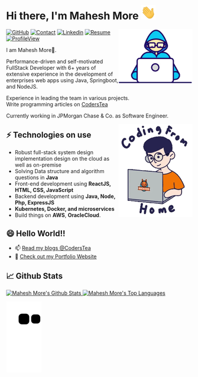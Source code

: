 <h1>Hi there, I'm Mahesh More <img src="https://github.com/MaheshMore4321/maheshmore4321/blob/main/assets/Hello.gif" width="40px"></h1>

<img align="right" src="https://github.com/MaheshMore4321/maheshmore4321/blob/main/assets/Developer.gif" width='200'/>

[![GitHub](https://img.shields.io/badge/GITHUB-blue?style=for-the-badge&logo=github)](https://github.com/maheshmore4321) 
[![Contact](https://img.shields.io/badge/Mail-blue?style=for-the-badge&logo=gmail&logoColor=white)](mailto:mahesh@coderstea.in)
[![Linkedin](https://img.shields.io/badge/-LinkedIn-blue?style=for-the-badge&logo=linkedin&logoColor=white)](https://www.linkedin.com/in/maheshmore4321/) 
[![Resume](https://img.shields.io/badge/RESUME-blue?style=for-the-badge&logo=gmail&logoColor=white)](https://drive.google.com/file/d/1l11UfQGntr5yAxQYma6SkUbFhrgJ1pgp/view?usp=sharing)
[![ProfileView](https://komarev.com/ghpvc/?username=maheshmore4321)](https://github.com/maheshmore4321)

I am Mahesh More🧔.

Performance-driven and self-motivated FullStack Developer with 6+ years of extensive experience in the development of enterprises web apps using Java, Springboot, and NodeJS. 

Experience in leading the team in various projects. <br>Write programming articles on [CodersTea](https://coderstea.in)

Currently working in JPMorgan Chase & Co. as Software Engineer.

<img align="right" src="https://github.com/MaheshMore4321/maheshmore4321/blob/main/assets/giphy.webp" width='200'/>

## ⚡ Technologies on use
- Robust full-stack system design implementation design on the cloud as well as on-premise
- Solving Data structure and algorithm questions in **Java**
- Front-end development using **ReactJS, HTML, CSS, JavaScript**
- Backend development using **Java, Node, Php, ExpressJS**
- **Kubernetes, Docker, and microservices**
- Build things on **AWS**, **OracleCloud**.

## 😄 Hello World!! 
- 📫 [Read my blogs @CodersTea](https://coderstea.in)
- 🎯 [Check out my Portfolio Website](https://maheshmore4321.github.io/)


## 📈 Github Stats
<a href="https://github.com/maheshmore4321/maheshmore4321">
 <img alt="Mahesh More's Github Stats" src="https://github-readme-stats.vercel.app/api/?username=maheshmore4321&show_icons=true&count_private=true&theme=react&hide_border=true&bg_color=1F222E&title_color=F85D7F&icon_color=F8D866" height="180px"/>
</a>
<a href="https://github.com/maheshmore4321/maheshmore4321">
 <img alt="Mahesh More's Top Languages" src="https://github-readme-stats.vercel.app/api/top-langs/?username=maheshmore4321&langs_count=8&layout=compact&theme=react&hide_border=true&bg_color=1F222E&title_color=F85D7F&icon_color=F8D866&hide=Jupyter%20Notebook" height="180px"/>
</a>

![Snake animation](https://github.com/rafaballerini/rafaballerini/blob/output/github-contribution-grid-snake.svg)
